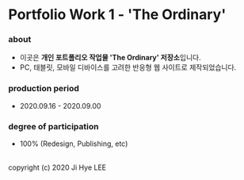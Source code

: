 # Portfolio Work 1 - 'The Ordinary'

### about
- 이곳은 **개인 포트폴리오 작업물 'The Ordinary' 저장소**입니다.
- PC, 태블릿, 모바일 디바이스를 고려한 반응형 웹 사이트로 제작되었습니다.

### production period
- 2020.09.16 - 2020.09.00

### degree of participation
- 100% (Redesign, Publishing, etc)

<br>
copyright (c) 2020 Ji Hye LEE

